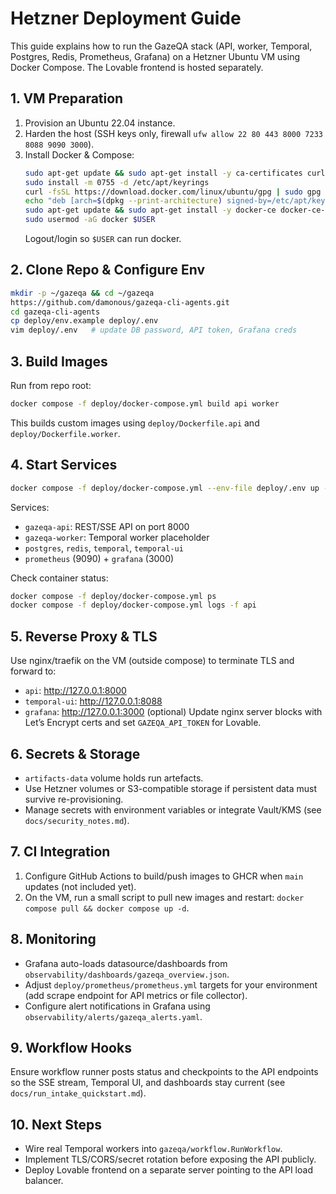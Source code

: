 # Hetzner Deployment Guide

This guide explains how to run the GazeQA stack (API, worker, Temporal, Postgres, Redis, Prometheus, Grafana) on a Hetzner Ubuntu VM using Docker Compose. The Lovable frontend is hosted separately.

## 1. VM Preparation
1. Provision an Ubuntu 22.04 instance.
2. Harden the host (SSH keys only, firewall `ufw allow 22 80 443 8000 7233 8088 9090 3000`).
3. Install Docker & Compose:
   ```bash
   sudo apt-get update && sudo apt-get install -y ca-certificates curl gnupg
   sudo install -m 0755 -d /etc/apt/keyrings
   curl -fsSL https://download.docker.com/linux/ubuntu/gpg | sudo gpg --dearmor -o /etc/apt/keyrings/docker.gpg
   echo "deb [arch=$(dpkg --print-architecture) signed-by=/etc/apt/keyrings/docker.gpg] https://download.docker.com/linux/ubuntu jammy stable" | sudo tee /etc/apt/sources.list.d/docker.list > /dev/null
   sudo apt-get update && sudo apt-get install -y docker-ce docker-ce-cli containerd.io docker-buildx-plugin docker-compose-plugin
   sudo usermod -aG docker $USER
   ```
   Logout/login so `$USER` can run docker.

## 2. Clone Repo & Configure Env
```bash
mkdir -p ~/gazeqa && cd ~/gazeqa
https://github.com/damonous/gazeqa-cli-agents.git
cd gazeqa-cli-agents
cp deploy/env.example deploy/.env
vim deploy/.env   # update DB password, API token, Grafana creds
```

## 3. Build Images
Run from repo root:
```bash
docker compose -f deploy/docker-compose.yml build api worker
```
This builds custom images using `deploy/Dockerfile.api` and `deploy/Dockerfile.worker`.

## 4. Start Services
```bash
docker compose -f deploy/docker-compose.yml --env-file deploy/.env up -d
```
Services:
- `gazeqa-api`: REST/SSE API on port 8000
- `gazeqa-worker`: Temporal worker placeholder
- `postgres`, `redis`, `temporal`, `temporal-ui`
- `prometheus` (9090) + `grafana` (3000)

Check container status:
```bash
docker compose -f deploy/docker-compose.yml ps
docker compose -f deploy/docker-compose.yml logs -f api
```

## 5. Reverse Proxy & TLS
Use nginx/traefik on the VM (outside compose) to terminate TLS and forward to:
- `api`: http://127.0.0.1:8000
- `temporal-ui`: http://127.0.0.1:8088
- `grafana`: http://127.0.0.1:3000 (optional)
Update nginx server blocks with Let’s Encrypt certs and set `GAZEQA_API_TOKEN` for Lovable.

## 6. Secrets & Storage
- `artifacts-data` volume holds run artefacts.
- Use Hetzner volumes or S3-compatible storage if persistent data must survive re-provisioning.
- Manage secrets with environment variables or integrate Vault/KMS (see `docs/security_notes.md`).

## 7. CI Integration
1. Configure GitHub Actions to build/push images to GHCR when `main` updates (not included yet).
2. On the VM, run a small script to pull new images and restart: `docker compose pull && docker compose up -d`.

## 8. Monitoring
- Grafana auto-loads datasource/dashboards from `observability/dashboards/gazeqa_overview.json`.
- Adjust `deploy/prometheus/prometheus.yml` targets for your environment (add scrape endpoint for API metrics or file collector).
- Configure alert notifications in Grafana using `observability/alerts/gazeqa_alerts.yaml`.

## 9. Workflow Hooks
Ensure workflow runner posts status and checkpoints to the API endpoints so the SSE stream, Temporal UI, and dashboards stay current (see `docs/run_intake_quickstart.md`).

## 10. Next Steps
- Wire real Temporal workers into `gazeqa/workflow.RunWorkflow`.
- Implement TLS/CORS/secret rotation before exposing the API publicly.
- Deploy Lovable frontend on a separate server pointing to the API load balancer.
